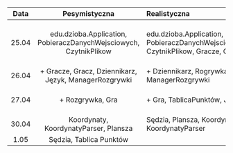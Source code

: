 |Data  |Pesymistyczna|Realistyczna|Optymistyczna|
:-------------------:|:-------------------:|:-------------------|-------------------:
|25.04|edu.dzioba.Application, PobieraczDanychWejsciowych, CzytnikPlikow | edu.dzioba.Application, PobieraczDanychWejsciowych, CzytnikPlikow, Gracze, Gracz | edu.dzioba.Application, PobieraczDanychWejsciowych, CzytnikPlikow, Gracze, Gracz, Dziennikarz, Manager Rozgrywki
|26.04| + Gracze, Gracz, Dziennikarz, Język, ManagerRozgrywki | + Dziennikarz, Rogrywka, ManagerRozgrywki | + Rozgrywka, Gra, Język
|27.04| + Rozgrywka, Gra | + Gra, TablicaPunktów, Język | + TablicaPunktów, Sędzia, Plansza, Koordynaty, Koordynaty Parser
|30.04| Koordynaty, KoordynatyParser, Plansza | Sędzia, Plansza, Koordynaty, KoordynatyParser
|1.05| Sędzia, Tablica Punktów
